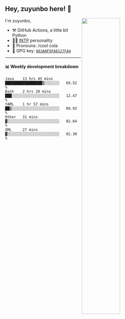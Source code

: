 

## Hey, zuyunbo here! :wave: 
[<img align="right" width="50%" src="https://github-readme-stats.vercel.app/api?username=zuyunbo&theme=dark&show_icons=true">](https://metrics.lecoq.io/ouuan?template=classic)

I'm zuyunbo,

-   :hammer_and_pick: GitHub Actions, a little bit Python
-   :man_scientist: [INTP](https://www.16personalities.com/profiles/3302586f07ca3) personality
-   :man: Pronouns: /cool cola
-   :key: GPG key: [`863A0F9FA8127FA4`](https://github.com/zuyunbo.gpg)

---

#### :bar_chart: Weekly development breakdown
<!--START_SECTION:waka-->
```text
Java    13 hrs 45 mins  █████████████████▒░░░░░░░   69.52 % 
Bash    2 hrs 28 mins   ███░░░░░░░░░░░░░░░░░░░░░░   12.47 % 
YAML    1 hr 57 mins    ██▒░░░░░░░░░░░░░░░░░░░░░░   09.93 % 
Other   31 mins         ▓░░░░░░░░░░░░░░░░░░░░░░░░   02.64 % 
XML     27 mins         ▓░░░░░░░░░░░░░░░░░░░░░░░░   02.30 % 
```
<!--END_SECTION:waka-->


